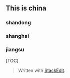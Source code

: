 ## This is china


### shandong

### shanghai 

### jiangsu 


[TOC]


















> Written with [StackEdit](https://stackedit.io/).
